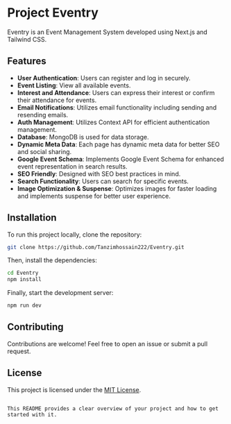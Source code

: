 
# Project Eventry

Eventry is an Event Management System developed using Next.js and Tailwind CSS.

## Features

- **User Authentication**: Users can register and log in securely.
- **Event Listing**: View all available events.
- **Interest and Attendance**: Users can express their interest or confirm their attendance for events.
- **Email Notifications**: Utilizes email functionality including sending and resending emails.
- **Auth Management**: Utilizes Context API for efficient authentication management.
- **Database**: MongoDB is used for data storage.
- **Dynamic Meta Data**: Each page has dynamic meta data for better SEO and social sharing.
- **Google Event Schema**: Implements Google Event Schema for enhanced event representation in search results.
- **SEO Friendly**: Designed with SEO best practices in mind.
- **Search Functionality**: Users can search for specific events.
- **Image Optimization & Suspense**: Optimizes images for faster loading and implements suspense for better user experience.

## Installation

To run this project locally, clone the repository:

```bash
git clone https://github.com/Tanzimhossain222/Eventry.git
```

Then, install the dependencies:

```bash
cd Eventry
npm install
```

Finally, start the development server:

```bash
npm run dev
```

## Contributing

Contributions are welcome! Feel free to open an issue or submit a pull request.

## License

This project is licensed under the [MIT License](LICENSE).
```

This README provides a clear overview of your project and how to get started with it.